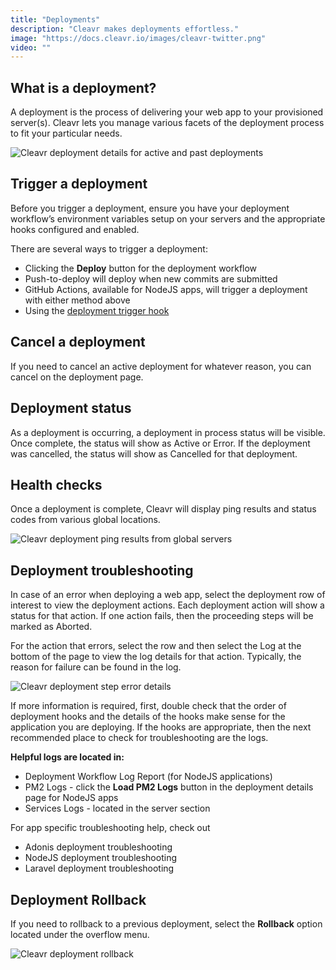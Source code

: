 ```yaml
---
title: "Deployments"
description: "Cleavr makes deployments effortless."
image: "https://docs.cleavr.io/images/cleavr-twitter.png"
video: ""
---
```


## What is a deployment?

A deployment is the process of delivering your web app to your provisioned server(s). Cleavr lets you manage various facets
of the deployment process to fit your particular needs.

![Cleavr deployment details for active and past deployments](/images/deployment/cleavr-deployment-details.png)

## Trigger a deployment

Before you trigger a deployment, ensure you have your deployment workflow’s environment variables setup on your servers and the
appropriate hooks configured and enabled.

There are several ways to trigger a deployment:

- Clicking the **Deploy** button for the deployment workflow
- Push-to-deploy will deploy when new commits are submitted
- GitHub Actions, available for NodeJS apps, will trigger a deployment with either method above
- Using the [deployment trigger hook](/workflow-settings#deployment-trigger-hook)

## Cancel a deployment

If you need to cancel an active deployment for whatever reason, you can cancel on the deployment page.

## Deployment status

As a deployment is occurring, a deployment in process status will be visible. Once complete, the status will show as Active
or Error. If the deployment was cancelled, the status will show as Cancelled for that deployment.

## Health checks

Once a deployment is complete, Cleavr will display ping results and status codes from various global locations.

![Cleavr deployment ping results from global servers](/images/deployment/cleavr-deployment-ping-results.png)

## Deployment troubleshooting

In case of an error when deploying a web app, select the deployment row of interest to view the deployment actions.
Each deployment action will show a status for that action. If one action fails, then the proceeding steps will be marked as Aborted.

For the action that errors, select the row and then select the Log at the bottom of the page to view the log details for
that action. Typically, the reason for failure can be found in the log.

![Cleavr deployment step error details](/images/deployment/cleavr-deployment-step-error.png)

If more information is required, first, double check that the order of deployment hooks and the details of the hooks make
sense for the application you are deploying. If the hooks are appropriate, then the next recommended place to check for
troubleshooting are the logs.

**Helpful logs are located in:**

- Deployment Workflow Log Report (for NodeJS applications)
- PM2 Logs - click the **Load PM2 Logs** button in the deployment details page for NodeJS apps
- Services Logs - located in the server section

<base-info>
For app specific troubleshooting help, check out
<ul>
    <li>
        <nuxt-link to="/adonis-deployments">Adonis deployment troubleshooting</nuxt-link>
    </li>
    <li>
        <nuxt-link to="/nodejs-deployments">NodeJS deployment troubleshooting</nuxt-link>
    </li>
    <li>
        <nuxt-link to="/laravel-deployments">Laravel deployment troubleshooting</nuxt-link>
    </li>
</ul>
</base-info>

## Deployment Rollback

If you need to rollback to a previous deployment, select the **Rollback** option located under the overflow menu.

![Cleavr deployment rollback](/images/deployment/cleavr-deployment-rollback.png)

